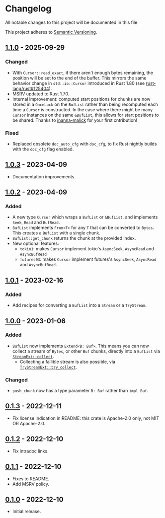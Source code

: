 # Changelog

All notable changes to this project will be documented in this file.

This project adheres to [Semantic Versioning](https://semver.org).

## [1.1.0] - 2025-09-29

### Changed

- With `Cursor::read_exact`, if there aren't enough bytes remaining, the position will be set to the end of the buffer. This mirrors the same behavior change in `std::io::Cursor` introduced in Rust 1.80 (see [rust-lang/rust#125404]).
- MSRV updated to Rust 1.70.
- Internal improvement: computed start positions for chunks are now stored in a `OnceLock` on the `BufList` rather than being recomputed each time a `Cursor` is constructed. In the case where there might be many `Cursor` instances on the same `&BufList`, this allows for start positions to be shared. Thanks to [inanna-malick](https://github.com/inanna-malick) for your first cntribution!

### Fixed

- Replaced obsolete `doc_auto_cfg` with `doc_cfg`, to fix Rust nightly builds with the `doc_cfg` flag enabled.

[rust-lang/rust#125404]: https://github.com/rust-lang/rust/pull/125404

## [1.0.3] - 2023-04-09

- Documentation improvements.

## [1.0.2] - 2023-04-09

### Added

- A new type `Cursor` which wraps a `BufList` or `&BufList`, and implements `Seek`, `Read` and `BufRead`.
- `BufList` implements `From<T>` for any `T` that can be converted to `Bytes`. This creates a
  `BufList` with a single chunk.
- `BufList::get_chunk` returns the chunk at the provided index.
- New optional features:
  - `tokio1`: makes `Cursor` implement tokio's `AsyncSeek`, `AsyncRead` and `AsyncBufRead`
  - `futures03`: makes `Cursor` implement futures's `AsyncSeek`, `AsyncRead` and `AsyncBufRead`.

## [1.0.1] - 2023-02-16

### Added

- Add recipes for converting a `BufList` into a `Stream` or a `TryStream`.

## [1.0.0] - 2023-01-06

### Added

- `BufList` now implements `Extend<B: Buf>`. This means you can now collect a stream of `Bytes`, or other `Buf` chunks, directly into a `BufList` via [`StreamExt::collect`](https://docs.rs/futures/latest/futures/stream/trait.StreamExt.html#method.collect).
  - Collecting a fallible stream is also possible, via [`TryStreamExt::try_collect`](https://docs.rs/futures/latest/futures/stream/trait.TryStreamExt.html#method.try_collect).

### Changed

- `push_chunk` now has a type parameter `B: Buf` rather than `impl Buf`.

## [0.1.3] - 2022-12-11

- Fix license indication in README: this crate is Apache-2.0 only, not MIT OR Apache-2.0.

## [0.1.2] - 2022-12-10

- Fix intradoc links.

## [0.1.1] - 2022-12-10

- Fixes to README.
- Add MSRV policy.

## [0.1.0] - 2022-12-10

- Initial release.

[1.1.0]: https://github.com/sunshowers-code/buf-list/releases/tag/1.1.0
[1.0.3]: https://github.com/sunshowers-code/buf-list/releases/tag/1.0.3
[1.0.2]: https://github.com/sunshowers-code/buf-list/releases/tag/1.0.2
[1.0.1]: https://github.com/sunshowers-code/buf-list/releases/tag/1.0.1
[1.0.0]: https://github.com/sunshowers-code/buf-list/releases/tag/1.0.0
[0.1.3]: https://github.com/sunshowers-code/buf-list/releases/tag/0.1.3
[0.1.2]: https://github.com/sunshowers-code/buf-list/releases/tag/0.1.2
[0.1.1]: https://github.com/sunshowers-code/buf-list/releases/tag/0.1.1
[0.1.0]: https://github.com/sunshowers-code/buf-list/releases/tag/0.1.0
